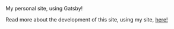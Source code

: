 My personal site, using Gatsby!

Read more about the development of this site, using my site, [here!](https://rmaa.dev/posts/my-first-blog-post)